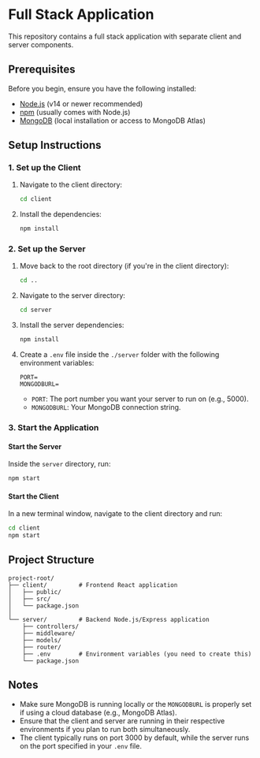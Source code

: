 # Full Stack Application

This repository contains a full stack application with separate client and server components.

## Prerequisites

Before you begin, ensure you have the following installed:
- [Node.js](https://nodejs.org/) (v14 or newer recommended)
- [npm](https://www.npmjs.com/) (usually comes with Node.js)
- [MongoDB](https://www.mongodb.com/try/download/community) (local installation or access to MongoDB Atlas)

## Setup Instructions

### 1. Set up the Client

1. Navigate to the client directory:
   ```bash
   cd client
   ```

2. Install the dependencies:
   ```bash
   npm install
   ```

### 2. Set up the Server

1. Move back to the root directory (if you're in the client directory):
   ```bash
   cd ..
   ```

2. Navigate to the server directory:
   ```bash
   cd server
   ```

3. Install the server dependencies:
   ```bash
   npm install
   ```

4. Create a `.env` file inside the `./server` folder with the following environment variables:
   ```
   PORT= 
   MONGODBURL= 
   ```
   * `PORT`: The port number you want your server to run on (e.g., 5000).
   * `MONGODBURL`: Your MongoDB connection string.

### 3. Start the Application

#### Start the Server
Inside the `server` directory, run:
```bash
npm start
```

#### Start the Client
In a new terminal window, navigate to the client directory and run:
```bash
cd client
npm start
```

## Project Structure

```
project-root/
├── client/         # Frontend React application
│   ├── public/
│   ├── src/
│   └── package.json
│
└── server/         # Backend Node.js/Express application
    ├── controllers/
    ├── middleware/
    ├── models/
    ├── router/
    ├── .env        # Environment variables (you need to create this)
    └── package.json
```

## Notes

* Make sure MongoDB is running locally or the `MONGODBURL` is properly set if using a cloud database (e.g., MongoDB Atlas).
* Ensure that the client and server are running in their respective environments if you plan to run both simultaneously.
* The client typically runs on port 3000 by default, while the server runs on the port specified in your `.env` file.